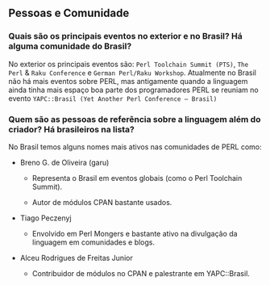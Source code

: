 ## Pessoas e Comunidade
### Quais são os principais eventos no exterior e no Brasil? Há alguma comunidade do Brasil?
No exterior os principais eventos são: `Perl Toolchain Summit (PTS)`, `The Perl` & `Raku Conference` e `German Perl/Raku Workshop`. Atualmente no Brasil não há mais eventos sobre PERL, mas antigamente quando a linguagem ainda tinha mais espaço boa parte dos programadores PERL se reuniam no evento `YAPC::Brasil (Yet Another Perl Conference – Brasil)`

### Quem são as pessoas de referência sobre a linguagem além do criador? Há brasileiros na lista?
No Brasil temos alguns nomes mais ativos nas comunidades de PERL como:
- Breno G. de Oliveira (garu)

  - Representa o Brasil em eventos globais (como o Perl Toolchain Summit).

  - Autor de módulos CPAN bastante usados.

- Tiago Peczenyj
  - Envolvido em Perl Mongers e bastante ativo na divulgação da linguagem em comunidades e blogs.

- Alceu Rodrigues de Freitas Junior
  - Contribuidor de módulos no CPAN e palestrante em YAPC::Brasil.